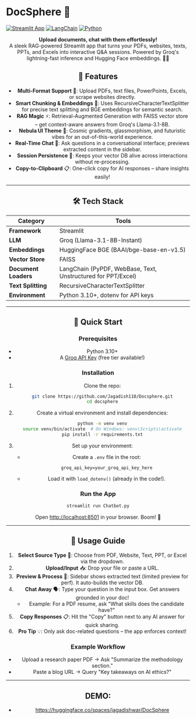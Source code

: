 # DocSphere 🚀

[![Streamlit App](https://img.shields.io/badge/Streamlit-%23FF4B4B.svg?&style=for-the-badge&logo=Streamlit&logoColor=white)](https://streamlit.io/) [![LangChain](https://img.shields.io/badge/LangChain-%235B21B6.svg?&style=for-the-badge&logo=langchain&logoColor=white)](https://langchain.com/) [![Python](https://img.shields.io/badge/Python-3776AB.svg?&style=for-the-badge&logo=python&logoColor=white)](https://www.python.org/)

<div align="center">                                                                                                                                                                                                                                                                                                                                                                                                                          
  
**Upload documents, chat with them effortlessly!**  
A sleek RAG-powered Streamlit app that turns your PDFs, websites, texts, PPTs, and Excels into interactive Q&A sessions. Powered by Groq's lightning-fast inference and Hugging Face embeddings. 🌌✨


## 🌟 Features

- **Multi-Format Support** 📄: Upload PDFs, text files, PowerPoints, Excels, or scrape websites directly.
- **Smart Chunking & Embeddings** 🧠: Uses RecursiveCharacterTextSplitter for precise text splitting and BGE embeddings for semantic search.
- **RAG Magic** ⚡: Retrieval-Augmented Generation with FAISS vector store – get context-aware answers from Groq's Llama-3.1-8B.
- **Nebula UI Theme** 🎨: Cosmic gradients, glassmorphism, and futuristic vibes for an out-of-this-world experience.
- **Real-Time Chat** 💬: Ask questions in a conversational interface; previews extracted content in the sidebar.
- **Session Persistence** 🔄: Keeps your vector DB alive across interactions without re-processing.
- **Copy-to-Clipboard** 📋: One-click copy for AI responses – share insights easily!

---

## 🛠️ Tech Stack

| Category | Tools |
|----------|-------|
| **Framework** | Streamlit |
| **LLM** | Groq (Llama-3.1-8B-Instant) |
| **Embeddings** | HuggingFace BGE (BAAI/bge-base-en-v1.5) |
| **Vector Store** | FAISS |
| **Document Loaders** | LangChain (PyPDF, WebBase, Text, Unstructured for PPT/Excel) |
| **Text Splitting** | RecursiveCharacterTextSplitter |
| **Environment** | Python 3.10+, dotenv for API keys |

---

## 🚀 Quick Start

### Prerequisites
- Python 3.10+
- A [Groq API Key](https://console.groq.com/keys) (free tier available!)

### Installation
1. Clone the repo:
   ```bash
   git clone https://github.com/Jagadish110/Docsphere.git
   cd docsphere
   ```
   

2. Create a virtual environment and install dependencies:
   ```bash
   python -m venv venv
   source venv/bin/activate  # On Windows: venv\Scripts\activate
   pip install -r requirements.txt
   ```
  

3. Set up your environment:
   - Create a `.env` file in the root:
     ```
     groq_api_key=your_groq_api_key_here
     ```
   - Load it with `load_dotenv()` (already in the code!).

### Run the App
```bash
streamlit run Chatbot.py
```

Open [http://localhost:8501](http://localhost:8501) in your browser. Boom! 🚀

---

## 📖 Usage Guide

1. **Select Source Type** 📂: Choose from PDF, Website, Text, PPT, or Excel via the dropdown.
2. **Upload/Input** 📥: Drop your file or paste a URL.
3. **Preview & Process** 👀: Sidebar shows extracted text (limited preview for perf). It auto-builds the vector DB.
4. **Chat Away** 🗣️: Type your question in the input box. Get answers grounded in your doc!
   - Example: For a PDF resume, ask "What skills does the candidate have?"
5. **Copy Responses** 📋: Hit the "Copy" button next to any AI answer for quick sharing.
6. **Pro Tip** 💡: Only ask doc-related questions – the app enforces context!

### Example Workflow
- Upload a research paper PDF → Ask "Summarize the methodology section."
- Paste a blog URL → Query "Key takeaways on AI ethics?"

---
## DEMO:
- https://huggingface.co/spaces/jagadishwar/DocSphere
